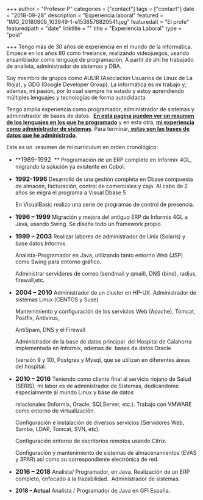 +++
author = "Profesor P"
categories = ["contact"]
tags = ["contact"]
date = "2018-09-28"
description = "Experiencia laboral"
featured = "IMG_20180808_103649-1-e1536576820541.jpg"
featuredalt = "El profe"
featuredpath = "date"
linktitle = ""
title = "Experiencia Laboral"
type = "post"

+++
Tengo más de 30 años de experiencia en el mundo de la informática.  Empece en los años 80 como freelance, realizando videojuegos, usando ensamblador como lenguaje de programación. A partir de ahí he trabajado de analista, administrador de sistemas y DBA.

Soy miembro de grupos como AULIR (Asociacion Usuarios de Linux de La Rioja), y GDG (Google Developer Group). La informática es mi trabajo y, ademas, mi pasión, por lo cual siempre he estado y estoy aprendiendo múltiples lenguajes y tecnologías de forma autodidacta.

Tengo amplia experiencia como programador, administrador de sistemas y administrador de bases de datos.  **[En está pagina pueden ver un resumen de los lenguajes en los que he programado][1]** y en esta otra, [**mi experiencia como administrador de sistemas**][1]. Para terminar,[ **estas son las bases de datos que he administrado**][2].

Este es un  resumen de mi curriculum en orden cronológico:

  * **<span style="font-size: 12pt;">1989-1992</span>  ** Programación de un ERP completo en Informix 4GL, migrando la solución ya existente en Cobol.
  * <span style="font-size: 12pt;"><strong>1992-1996</strong></span> Desarrollo de una gestión completa en Dbase compuesta de almacén, facturación, control de comerciales y caja. Al cabo de 2 años se migra el programa a Visual Dbase 5
  
    En VisualBasic realizo una serie de programas de control de presencia.
  * <span style="font-size: 12pt;"><strong>1996 &#8211; 1999</strong></span> Migración y mejora del antiguo ERP de Informix 4GL a Java, usando Swing. Se diseña todo un framework propio.
  * <span style="font-size: 12pt;"><strong>1999 &#8211; 2003</strong></span> Realizar labores de administrador de Unix (Solaris) y base datos Informix.
  
    Analista-Programador en Java, utilizando tanto entorno Web (JSP) como Swing para entorno gráfico.
  
    Administrar servidores de correo (sendmail y qmail), DNS (bind), radius, firewall,etc.
  * <span style="font-size: 12pt;"><strong>2004 &#8211; 2010</strong></span> Administrador de un cluster en HP-UX. Administrador de sistemas Linux (CENTOS y Suse)
  
    Mantenimiento y configuración de los servicios Web (Apache), Tomcat, Postfix, Antivirus,
  
    AntiSpam, DNS y el Firewall
  
    Administrador de la base de datos principal  del Hospital de Calahorra implementada en Informix, ademas de  bases de datos Oracle
  
    (versión 9 y 10), Postgres y Mysql, que se utilizan en diferentes áreas del hospital.
  * <span style="font-size: 12pt;"><strong>2010 – 2016</strong> </span>Teniendo como cliente final al servicio riojano de Salud (SERIS), mi labor es de administrador de Sistemas, dedicándome especialmente al mundo Linux y base de datos
  
    relacionales (Informix, Oracle, SQLServer, etc.). Trabajo con VMWARE como entorno de virtualización.
  
    Configuración e instalación de diversos servicios (Servidores Web, Samba, LDAP, Tomcat, SVN, etc).
  
    Configuración entorno de escritorios remotos usando Citrix.
  
    Configuración y mantenimiento de sistemas de almacenamientos (EVAS y 3PAR) así como su correspondiente electrónica de red.
  * <span style="font-size: 12pt;"><strong>2016 &#8211; 2018</strong></span> Analista/ Programador, en Java. Realización de un ERP completo, enfocado a la trazabilidad.  Administrador de sistemas.
  * **2018 &#8211; Actual** Analista / Programador de Java en GFI España.

 [1]: http://www.profesor-p.com/sistemas/
 [2]: http://www.profesor-p.com/bases-de-datos/